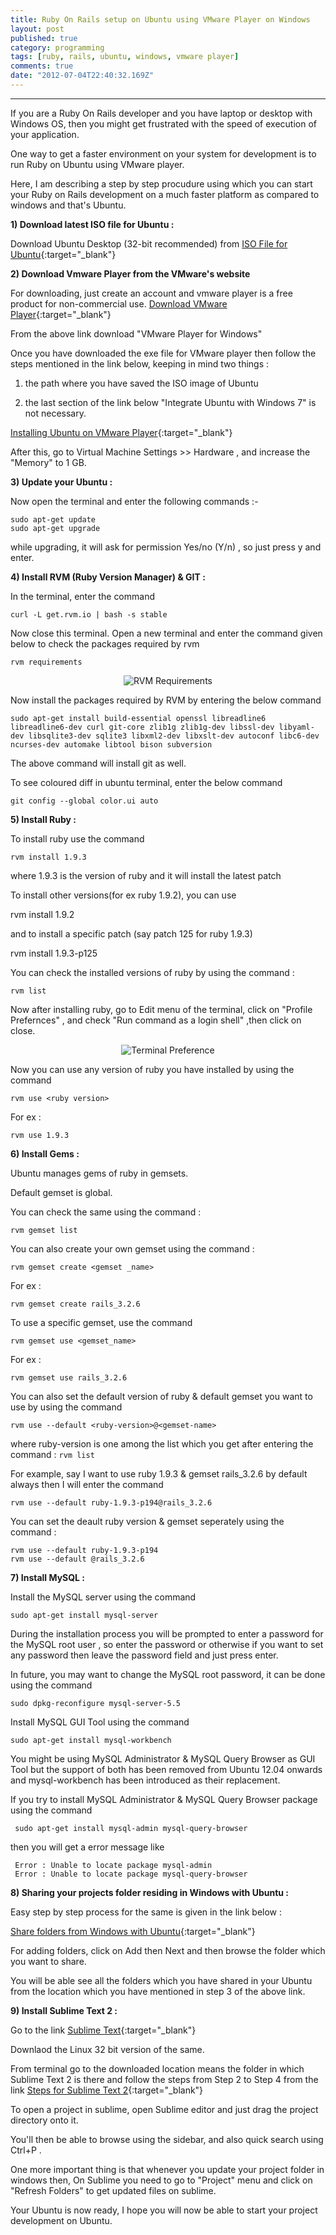 ```yaml
---
title: Ruby On Rails setup on Ubuntu using VMware Player on Windows 
layout: post
published: true
category: programming
tags: [ruby, rails, ubuntu, windows, vmware player]
comments: true
date: "2012-07-04T22:40:32.169Z"
---
```

---

If you are a Ruby On Rails developer and you have laptop or desktop with Windows OS, then you might get frustrated with the speed of execution of your application.

One way to get a faster environment on your system for development is to run Ruby on Ubuntu using VMware player.

Here, I am describing a step by step procudure using which you can start your Ruby on Rails development on a much faster platform as compared to windows and that's Ubuntu.

**1) Download latest ISO file for Ubuntu :**

Download Ubuntu Desktop (32-bit recommended) from [ISO File for Ubuntu](https://www.ubuntu.com/download/desktop){:target="_blank"}

**2) Download Vmware Player from the VMware's website**

For downloading, just create an account and vmware player is a free product for non-commercial use.
[Download VMware Player](https://my.vmware.com/web/vmware/evalcenter?p=player){:target="_blank"}

From the above link download "VMware Player for Windows"

Once you have downloaded the exe file for VMware player then follow the steps mentioned in the link below, keeping in mind two things :

1. the path where you have saved the ISO image of Ubuntu

2. the last section of the link below "Integrate Ubuntu with Windows 7" is not necessary.

[Installing Ubuntu on VMware Player](http://www.howtogeek.com/howto/11287/how-to-run-ubuntu-in-windows-7-with-vmware-player/){:target="_blank"}

After this, go to Virtual Machine Settings  >>  Hardware , and increase the "Memory" to 1 GB.

**3) Update your Ubuntu :**

Now open the terminal and enter the following commands :-

```unix
sudo apt-get update
sudo apt-get upgrade
```

while upgrading, it will ask for permission Yes/no (Y/n) , so just press y and enter.

**4) Install RVM (Ruby Version Manager) & GIT :**

In the terminal, enter the command

`curl -L get.rvm.io | bash -s stable`

Now close this terminal. Open a new terminal and enter the command given below to check the packages required by rvm

`rvm requirements`

<p align="middle">
    <img src="/assets/images/ruby_on_rails_setup/rvm_requirements.png" alt="RVM Requirements" class="img-responsive img-thumbnail">
</p>

Now install the packages required by RVM by entering the below command

`sudo apt-get install build-essential openssl libreadline6 libreadline6-dev curl git-core zlib1g zlib1g-dev libssl-dev libyaml-dev libsqlite3-dev sqlite3 libxml2-dev libxslt-dev autoconf libc6-dev ncurses-dev automake libtool bison subversion`

The above command will install git as well.

To see coloured diff in ubuntu terminal, enter the below command

`git config --global color.ui auto`

**5) Install Ruby :**

To install ruby use the command

`rvm install 1.9.3`

where 1.9.3 is the version of ruby and it will install the latest patch

To install other versions(for ex ruby 1.9.2), you can use

rvm install 1.9.2

and to install a specific patch (say patch 125 for ruby 1.9.3) 

rvm install 1.9.3-p125

You can check the installed versions of ruby by using the command :

`rvm list`

Now after installing ruby, go to Edit menu of the terminal, click on "Profile Prefernces" , and check "Run command as a login shell" ,then click on close.

<p align="middle">
    <img src="/assets/images/ruby_on_rails_setup/terminal_preference.png" alt="Terminal Preference" class="img-responsive img-thumbnail">
</p>

Now you can use any version of ruby you have installed by using the command

`rvm use <ruby version>`

For ex :

`rvm use 1.9.3`

**6) Install Gems :**

Ubuntu manages gems of ruby in gemsets.

Default gemset is global.

You can check the same using the command :

`rvm gemset list`

You can also create your own gemset using the command :

`rvm gemset create <gemset _name>`

For ex :

`rvm gemset create rails_3.2.6`

To use a specific gemset, use the command

`rvm gemset use <gemset_name>`

For ex :

`rvm gemset use rails_3.2.6`

You can also set the default version of ruby & default gemset you want to use by using the command 

`rvm use --default <ruby-version>@<gemset-name>`

where ruby-version is one among the list which you get after entering the command : `rvm list`

For example, say I want to use ruby 1.9.3 & gemset rails_3.2.6 by default always then I will enter the command

`rvm use --default ruby-1.9.3-p194@rails_3.2.6`

You can set the deault ruby version & gemset seperately using the command :

```
rvm use --default ruby-1.9.3-p194
rvm use --default @rails_3.2.6
```

**7) Install MySQL :**

Install the MySQL server using the command

`sudo apt-get install mysql-server`

During the installation process you will be prompted to enter a password for the MySQL root user , so enter the password or otherwise if you want to set any password then leave the password field and just press enter.

In future, you may want to change the MySQL root password, it can be done using the command

`sudo dpkg-reconfigure mysql-server-5.5`

Install MySQL GUI Tool using the command 

`sudo apt-get install mysql-workbench`

You might be using MySQL Administrator & MySQL Query Browser as GUI Tool but the support of both has been removed from Ubuntu 12.04 onwards and mysql-workbench has been introduced as their replacement.

If you try to install  MySQL Administrator & MySQL Query Browser package using the command

     sudo apt-get install mysql-admin mysql-query-browser

then you will get a error message like 

     Error : Unable to locate package mysql-admin
     Error : Unable to locate package mysql-query-browser

**8) Sharing your projects folder residing in Windows with Ubuntu :**

Easy step by step process for the same is given in the link below :

[Share folders from Windows with Ubuntu](http://defprogram.wordpress.com/2011/08/03/shared-folders-with-vmware-player-and-ubuntu-11-04/){:target="_blank"}

For adding folders, click on Add then Next and then browse the folder which you want to share.

You will be able see all the folders which you have shared in your Ubuntu from the location which you have mentioned in step 3 of the above link.

**9) Install Sublime Text 2 :**

Go to the link [Sublime Text](http://www.sublimetext.com/){:target="_blank"}

Downlaod the Linux 32 bit version of the same.

From terminal go to the downloaded location means the folder in which Sublime Text 2 is there and follow the steps from Step 2 to Step 4 from the link [Steps for Sublime Text 2](http://www.technoreply.com/how-to-install-sublime-text-2-on-ubuntu-12-04-unity/){:target="_blank"}

To open a project in sublime, open Sublime editor and just drag the project directory onto it.

You'll then be able to browse using the sidebar, and also quick search using Ctrl+P .

One more important thing is that whenever you update your project folder in windows then, On Sublime you need to go to "Project" menu and click on "Refresh Folders" to get updated files on sublime.

Your Ubuntu is now ready, I hope you will now be able to start your project development on Ubuntu.
